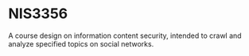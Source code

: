 # NIS3356
A course design on information content security, intended to crawl and analyze specified topics on social networks.
